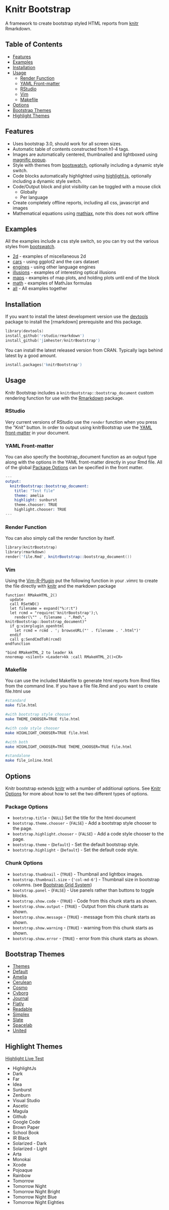 # Knitr Bootstrap #
A framework to create bootstrap styled HTML reports from [knitr] Rmarkdown.

## Table of Contents

- [Features](#features)
- [Examples](#examples)
- [Installation](#installation)
- [Usage](#usage)
  - [Render Function](#render-function)
  - [YAML Front-matter](#yaml-front-matter)
  - [RStudio](#rstudio)
  - [Vim](#vim)
  - [Makefile](#makefile)
- [Options](#options)
- [Bootstrap Themes](#bootstrap-themes)
- [Highlight Themes](#highlight-themes)

## Features ##
- Uses bootstrap 3.0, should work for all screen sizes.
- Automatic table of contents constructed from h1-4 tags.
- Images are automatically centered, thumbnailed and lightboxed using [magnific popup].
- Style with themes from [bootswatch], optionally including a dynamic style switch.
- Code blocks automatically highlighted using [highlight.js], optionally including a dynamic style switch.
- Code/Output block and plot visibility can be toggled with a mouse click
  - Globally
  - Per language
- Create completely offline reports, including all css, javascript and images
- Mathematical equations using [mathjax], note this does not work offline

## Examples ##
All the examples include a css style switch, so you can try out the various styles from [bootswatch].

- [2d] - examples of miscellaneous 2d
- [cars] - using ggplot2 and the cars dataset
- [engines] - using other language engines
- [illusions] - examples of interesting optical illusions
- [maps] - examples of map plots, and holding plots until end of the block
- [math] - examples of MathJax formulas
- [all] - All examples together

## Installation ##
If you want to install the latest development version use the [devtools] package to install the [rmarkdown] prerequisite and this package.
```s
library(devtools)
install_github('rstudio/rmarkdown')
install_github('jimhester/knitrBootstrap')
```

You can install the latest released version from CRAN.  Typically lags behind
latest by a good amount.
```s
install.packages('knitrBootstrap')
```

## Usage ##

Knitr Bootstrap includes a `knitrBootstrap::bootstrap_document` custom
rendering function for use with the
[Rmarkdown](http://rmarkdown.rstudio.com/) package.

### RStudio ###
Very current versions of RStudio use the `render` function when you press the
"Knit" button.  In order to output using knitrBootstrap use the
[YAML front-matter](#yaml-frontmatter) in your document.

### YAML Front-matter ###
You can also specify the bootstrap_document function as an output type along
with the options in the YAML front-matter directly in your Rmd file.  All of
the global [Package Options](#package-options) can be specified in the front
matter.

```s
---
output:
  knitrBootstrap::bootstrap_document:
    title: "Test file"
    theme: amelia
    highlight: sunburst
    theme.chooser: TRUE
    highlight.chooser: TRUE
---
```

### Render Function ###
You can also simply call the render function by itself.
```s
library(knitrBootstrap)
library(rmarkdown)
render('file.Rmd', knitrBootstrap::bootstrap_document())
```

### Vim ###
Using the [Vim-R-Plugin](https://github.com/vim-scripts/Vim-R-plugin) put the
following function in your .vimrc to create the file directly with [knitr] and
the markdown package

```vim
function! RMakeHTML_2()
  update
  call RSetWD()
  let filename = expand("%:r:t")
  let rcmd = "require('knitrBootstrap');\
    render(\"" . filename . ".Rmd\", knitrBootstrap::bootstrap_document)"
  if g:vimrplugin_openhtml
    let rcmd = rcmd . '; browseURL("' . filename . '.html")'
  endif
  call g:SendCmdToR(rcmd)
endfunction

"bind RMakeHTML_2 to leader kk
nnoremap <silent> <Leader>kk :call RMakeHTML_2()<CR>
```

### Makefile ###

You can use the included Makefile to generate html reports from Rmd files from
the command line.  If you have a file file.Rmd and you want to create file.html use

```bash
#standard
make file.html

#with bootstrap style chooser
make THEME_CHOOSER=TRUE file.html

#with code style chooser
make HIGHLIGHT_CHOOSER=TRUE file.html

#with both
make HIGHLIGHT_CHOOSER=TRUE THEME_CHOOSER=TRUE file.html

#standalone
make file_inline.html
```

## Options ##

Knitr bootstrap extends [knitr] with a number of additional options.  See
[Knitr Options](http://yihui.name/knitr/options) for more about how to set the
two different types of options.

### Package Options ###
- `bootstrap.title` - (`NULL`) Set the title for the html document
- `bootstrap.theme.chooser` - (`FALSE`) - Add a bootstrap style chooser to the page.
- `bootstrap.highlight.chooser` - (`FALSE`) - Add a code style chooser to the page.
- `bootstrap.theme` - (`Default`) - Set the default bootstrap style.
- `bootstrap.highlight` - (`Default`) - Set the default code style.

### Chunk Options ###
- `bootstrap.thumbnail` - (`TRUE`) - Thumbnail and lightbox images.
- `bootstrap.thumbnail.size` - (`'col-md-6'`) - Thumbnail size in bootstrap columns. (see [Bootstrap Grid System](http://getbootstrap.com/css/#grid))
- `bootstrap.panel` - (`FALSE`) - Use panels rather than buttons to toggle blocks.
- `bootstrap.show.code` - (`TRUE`) - Code from this chunk starts as shown.
- `bootstrap.show.output` - (`TRUE`) - Output from this chunk starts as shown.
- `bootstrap.show.message` - (`TRUE`) - message from this chunk starts as shown.
- `bootstrap.show.warning` - (`TRUE`) - warning from this chunk starts as shown.
- `bootstrap.show.error` - (`TRUE`) - error from this chunk starts as shown.

## Bootstrap Themes ##
- [Themes](http://bootswatch.com/themes)
- [Default](http://bootswatch.com/default)
- [Amelia](http://bootswatch.com/amelia)
- [Cerulean](http://bootswatch.com/cerulean)
- [Cosmo](http://bootswatch.com/cosmo)
- [Cyborg](http://bootswatch.com/cyborg)
- [Journal](http://bootswatch.com/journal)
- [Flatly](http://bootswatch.com/flatly)
- [Readable](http://bootswatch.com/readable)
- [Simplex](http://bootswatch.com/simplex)
- [Slate](http://bootswatch.com/slate)
- [Spacelab](http://bootswatch.com/spacelab)
- [United](http://bootswatch.com/united)

## Highlight Themes ##
[Highlight Live Test](http://highlightjs.org/static/test.html)
- HighlightJs
- Dark
- Far
- Idea
- Sunburst
- Zenburn
- Visual Studio
- Ascetic
- Magula
- Github
- Google Code
- Brown Paper
- School Book
- IR Black
- Solarized - Dark
- Solarized - Light
- Arta
- Monokai
- Xcode
- Pojoaque
- Rainbow
- Tomorrow
- Tomorrow Night
- Tomorrow Night Bright
- Tomorrow Night Blue
- Tomorrow Night Eighties

[highlight.js]: https://github.com/isagalaev/highlight.js
[rstudio/markdown]: https://github.com/rstudio/markdown
[knitrBootstrap]: https://jimhester.github.io/knitrBootstrap
[magnific popup]: http://dimsemenov.com/plugins/magnific-popup
[mathjax]: http://mathjax.org
[bootswatch]: http://bootswatch.com
[devtools]: https://github.com/hadley/devtools
[knitr]: https://github.com/yihui/knitr

[2d]: http://rawgithub.com/jimhester/knitrBootstrap/master/vignettes/two-D.html
[all]: http://rawgithub.com/jimhester/knitrBootstrap/master/inst/examples/all.html
[cars]: http://rawgithub.com/jimhester/knitrBootstrap/master/vignettes/cars.html
[engines]: http://rawgithub.com/jimhester/knitrBootstrap/master/inst/examples/engines.html
[illusions]: http://rawgithub.com/jimhester/knitrBootstrap/master/vignettes/illusions.html
[maps]: http://rawgithub.com/jimhester/knitrBootstrap/master/vignettes/maps.html
[math]: http://rawgithub.com/jimhester/knitrBootstrap/master/vignettes/math.html

